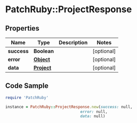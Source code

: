 # PatchRuby::ProjectResponse

## Properties

Name | Type | Description | Notes
------------ | ------------- | ------------- | -------------
**success** | **Boolean** |  | [optional] 
**error** | [**Object**](.md) |  | [optional] 
**data** | [**Project**](Project.md) |  | [optional] 

## Code Sample

```ruby
require 'PatchRuby'

instance = PatchRuby::ProjectResponse.new(success: null,
                                 error: null,
                                 data: null)
```


